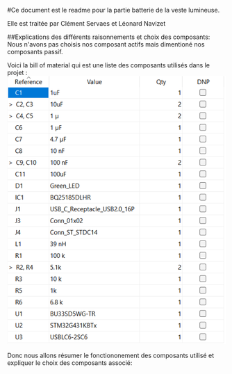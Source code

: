 #Ce document est le readme pour la partie batterie de la veste lumineuse.

Elle est traitée par Clément Servaes et Léonard Navizet

##Explications des différents raisonnements et choix des composants:
Nous n'avons pas choisis nos composant actifs mais dimentioné nos composants passif.

Voici la bill of material qui est une liste des composants utilisés dans le projet :
![Bill of Material](Images/Bill_material.png)

Donc nous allons résumer le fonctiononement des composants utilisé et expliquer le choix des composants associé:

